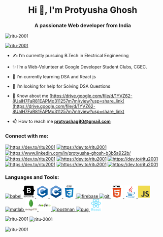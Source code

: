 


<h1 align="center">Hi 👋, I'm Protyusha Ghosh</h1>
<h3 align="center">A passionate Web developer from India</h3>

<p align="left"> <img src="https://komarev.com/ghpvc/?username=ritu-2001&label=Profile%20views&color=0e75b6&style=flat" alt="ritu-2001" /> </p>

<p align="left"> <a href="https://github.com/ryo-ma/github-profile-trophy"><img src="https://github-profile-trophy.vercel.app/?username=ritu-2001" alt="ritu-2001" /></a> </p>

- ✍️ I’m currently  pursuing B.Tech in Electrical Engineering
 
- ✨ I’m a Web-Volunteer at Google Developer Student Clubs, CGEC.
 
- 🌱 I’m currently learning DSA and React js

- 🤝 I’m looking for help for Solving DSA Questions

- 📄 Know about me [https://drive.google.com/file/d/1YVZ62-8UalH7FaR81EAPMo311257m7mI/view?usp=share_link](https://drive.google.com/file/d/1YVZ62-8UalH7FaR81EAPMo311257m7mI/view?usp=share_link)

- 📫 How to reach me **protyushag80@gmail.com**

<h3 align="left">Connect with me:</h3>
<p align="left">
<a href="https://codepen.io/protyusha-ghosh-/pen/wvmGoJd" target="blank"><img align="center" src="https://raw.githubusercontent.com/rahuldkjain/github-profile-readme-generator/master/src/images/icons/Social/codepen.svg" alt="https://dev.to/ritu2001" height="30" width="40" /></a>
<a href=" https://dev.to/" target="blank"><img align="center" src="https://raw.githubusercontent.com/rahuldkjain/github-profile-readme-generator/master/src/images/icons/Social/devto.svg" alt="https://dev.to/ritu2001" height="30" width="40" /></a>
<a href="https://linkedin.com/in/https://www.linkedin.com/in/protyusha-ghosh-b3b5a922b/" target="blank"><img align="center" src="https://raw.githubusercontent.com/rahuldkjain/github-profile-readme-generator/master/src/images/icons/Social/linked-in-alt.svg" alt="https://www.linkedin.com/in/protyusha-ghosh-b3b5a922b/" height="30" width="40" /></a>
<a href="https://stackoverflow.com/users/https://dev.to/ritu2001" target="blank"><img align="center" src="https://raw.githubusercontent.com/rahuldkjain/github-profile-readme-generator/master/src/images/icons/Social/stack-overflow.svg" alt="https://dev.to/ritu2001" height="30" width="40" /></a>
<a href="https://instagram.com/https://dev.to/ritu2001" target="blank"><img align="center" src="https://raw.githubusercontent.com/rahuldkjain/github-profile-readme-generator/master/src/images/icons/Social/instagram.svg" alt="https://dev.to/ritu2001" height="30" width="40" /></a>
<a href="https://www.hackerrank.com/https://dev.to/ritu2001" target="blank"><img align="center" src="https://raw.githubusercontent.com/rahuldkjain/github-profile-readme-generator/master/src/images/icons/Social/hackerrank.svg" alt="https://dev.to/ritu2001" height="30" width="40" /></a>
<a href="https://www.leetcode.com/https://dev.to/ritu2001" target="blank"><img align="center" src="https://raw.githubusercontent.com/rahuldkjain/github-profile-readme-generator/master/src/images/icons/Social/leet-code.svg" alt="https://dev.to/ritu2001" height="30" width="40" /></a>
<a href="https://auth.geeksforgeeks.org/user/https://dev.to/ritu2001" target="blank"><img align="center" src="https://raw.githubusercontent.com/rahuldkjain/github-profile-readme-generator/master/src/images/icons/Social/geeks-for-geeks.svg" alt="https://dev.to/ritu2001" height="30" width="40" /></a>
<a href="https://discord.gg/https://dev.to/ritu2001" target="blank"><img align="center" src="https://raw.githubusercontent.com/rahuldkjain/github-profile-readme-generator/master/src/images/icons/Social/discord.svg" alt="https://dev.to/ritu2001" height="30" width="40" /></a>
</p>
<h3 align="left">Languages and Tools:</h3>
<p align="left"> <a href="https://babeljs.io/" target="_blank" rel="noreferrer"> <img src="https://www.vectorlogo.zone/logos/babeljs/babeljs-icon.svg" alt="babel" width="40" height="40"/> </a> <a href="https://getbootstrap.com" target="_blank" rel="noreferrer"> <img src="https://raw.githubusercontent.com/devicons/devicon/master/icons/bootstrap/bootstrap-plain-wordmark.svg" alt="bootstrap" width="40" height="40"/> </a> <a href="https://www.cprogramming.com/" target="_blank" rel="noreferrer"> <img src="https://raw.githubusercontent.com/devicons/devicon/master/icons/c/c-original.svg" alt="c" width="40" height="40"/> </a> <a href="https://www.w3schools.com/cpp/" target="_blank" rel="noreferrer"> <img src="https://raw.githubusercontent.com/devicons/devicon/master/icons/cplusplus/cplusplus-original.svg" alt="cplusplus" width="40" height="40"/> </a> <a href="https://www.w3schools.com/css/" target="_blank" rel="noreferrer"> <img src="https://raw.githubusercontent.com/devicons/devicon/master/icons/css3/css3-original-wordmark.svg" alt="css3" width="40" height="40"/> </a> <a href="https://firebase.google.com/" target="_blank" rel="noreferrer"> <img src="https://www.vectorlogo.zone/logos/firebase/firebase-icon.svg" alt="firebase" width="40" height="40"/> </a> <a href="https://git-scm.com/" target="_blank" rel="noreferrer"> <img src="https://www.vectorlogo.zone/logos/git-scm/git-scm-icon.svg" alt="git" width="40" height="40"/> </a> <a href="https://www.w3.org/html/" target="_blank" rel="noreferrer"> <img src="https://raw.githubusercontent.com/devicons/devicon/master/icons/html5/html5-original-wordmark.svg" alt="html5" width="40" height="40"/> </a> <a href="https://www.java.com" target="_blank" rel="noreferrer"> <img src="https://raw.githubusercontent.com/devicons/devicon/master/icons/java/java-original.svg" alt="java" width="40" height="40"/> </a> <a href="https://developer.mozilla.org/en-US/docs/Web/JavaScript" target="_blank" rel="noreferrer"> <img src="https://raw.githubusercontent.com/devicons/devicon/master/icons/javascript/javascript-original.svg" alt="javascript" width="40" height="40"/> </a> <a href="https://www.mathworks.com/" target="_blank" rel="noreferrer"> <img src="https://upload.wikimedia.org/wikipedia/commons/2/21/Matlab_Logo.png" alt="matlab" width="40" height="40"/> </a> <a href="https://www.mongodb.com/" target="_blank" rel="noreferrer"> <img src="https://raw.githubusercontent.com/devicons/devicon/master/icons/mongodb/mongodb-original-wordmark.svg" alt="mongodb" width="40" height="40"/> </a> <a href="https://nodejs.org" target="_blank" rel="noreferrer"> <img src="https://raw.githubusercontent.com/devicons/devicon/master/icons/nodejs/nodejs-original-wordmark.svg" alt="nodejs" width="40" height="40"/> </a> <a href="https://postman.com" target="_blank" rel="noreferrer"> <img src="https://www.vectorlogo.zone/logos/getpostman/getpostman-icon.svg" alt="postman" width="40" height="40"/> </a> <a href="https://pugjs.org" target="_blank" rel="noreferrer"> <img src="https://cdn.worldvectorlogo.com/logos/pug.svg" alt="pug" width="40" height="40"/> </a> <a href="https://reactjs.org/" target="_blank" rel="noreferrer"> <img src="https://raw.githubusercontent.com/devicons/devicon/master/icons/react/react-original-wordmark.svg" alt="react" width="40" height="40"/> </a>

</p>

<p><img align="left" src="https://github-readme-stats.vercel.app/api/top-langs?username=ritu-2001&show_icons=true&locale=en&layout=compact" alt="ritu-2001" /></p>

<p>&nbsp;<img align="center" src="https://github-readme-stats.vercel.app/api?username=ritu-2001&show_icons=true&locale=en" alt="ritu-2001" /></p>

<p><img align="center" src="https://github-readme-streak-stats.herokuapp.com/?user=ritu-2001&" alt="ritu-2001" /></p>


